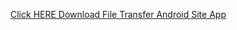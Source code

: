 [Click HERE Download File Transfer Android Site App](https://github.com/TickTackApps/File-Transfer-Android-Site/releases/download/v1.0/File-Transfer-Android-Site.apk)
